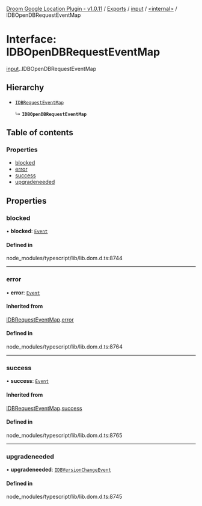 [Droom Google Location Plugin - v1.0.11](../README.md) / [Exports](../modules.md) / [input](../modules/input.md) / [<internal\>](../modules/input._internal_.md) / IDBOpenDBRequestEventMap

# Interface: IDBOpenDBRequestEventMap

[input](../modules/input.md).[<internal>](../modules/input._internal_.md).IDBOpenDBRequestEventMap

## Hierarchy

- [`IDBRequestEventMap`](input._internal_.IDBRequestEventMap.md)

  ↳ **`IDBOpenDBRequestEventMap`**

## Table of contents

### Properties

- [blocked](input._internal_.IDBOpenDBRequestEventMap.md#blocked)
- [error](input._internal_.IDBOpenDBRequestEventMap.md#error)
- [success](input._internal_.IDBOpenDBRequestEventMap.md#success)
- [upgradeneeded](input._internal_.IDBOpenDBRequestEventMap.md#upgradeneeded)

## Properties

### blocked

• **blocked**: [`Event`](../modules/input._internal_.md#event)

#### Defined in

node_modules/typescript/lib/lib.dom.d.ts:8744

___

### error

• **error**: [`Event`](../modules/input._internal_.md#event)

#### Inherited from

[IDBRequestEventMap](input._internal_.IDBRequestEventMap.md).[error](input._internal_.IDBRequestEventMap.md#error)

#### Defined in

node_modules/typescript/lib/lib.dom.d.ts:8764

___

### success

• **success**: [`Event`](../modules/input._internal_.md#event)

#### Inherited from

[IDBRequestEventMap](input._internal_.IDBRequestEventMap.md).[success](input._internal_.IDBRequestEventMap.md#success)

#### Defined in

node_modules/typescript/lib/lib.dom.d.ts:8765

___

### upgradeneeded

• **upgradeneeded**: [`IDBVersionChangeEvent`](../modules/input._internal_.md#idbversionchangeevent)

#### Defined in

node_modules/typescript/lib/lib.dom.d.ts:8745
